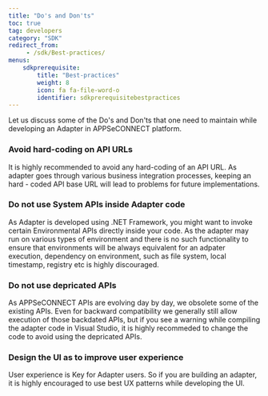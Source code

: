 ```yaml
---
title: "Do's and Don'ts"
toc: true
tag: developers
category: "SDK"
redirect_from: 
     - /sdk/Best-practices/
menus: 
    sdkprerequisite:
        title: "Best-practices"
        weight: 8
        icon: fa fa-file-word-o
        identifier: sdkprerequisitebestpractices
---
```


Let us discuss some of the Do's and Don'ts that one need to maintain while developing an Adapter in APPSeCONNECT platform.

### Avoid hard-coding on API URLs

It is highly recommended to avoid any hard-coding of an API URL. As adapter goes through various business integration processes, 
keeping an hard - coded API base URL will lead to problems for future implementations. 

### Do not use System APIs inside Adapter code

As Adapter is developed using .NET Framework, you might want to invoke certain Environmental APIs directly inside your code. As 
the adapter may run on various types of environment and there is no such functionality to ensure that environments 
will be always equivalent for an adpater execution, dependency on environment, such as file system, local timestamp, 
registry etc is highly discouraged. 

### Do not use depricated APIs

As APPSeCONNECT APIs are evolving day by day, we obsolete some of the existing APIs. Even for backward compatibility we generally
still allow execution of those backdated APIs, but if you see a warning while compiling the adapter code in Visual Studio, it is highly 
recommeded to change the code to avoid using the depricated APIs. 

### Design the UI as to improve user experience

User experience is Key for Adapter users. So if you are building an adapter, it is highly encouraged
to use best UX patterns while developing the UI.  
